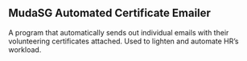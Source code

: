 ## MudaSG Automated Certificate Emailer

A program that automatically sends out individual emails with their volunteering certificates attached. Used to lighten and automate HR’s workload.
